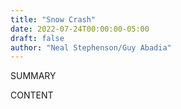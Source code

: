 ```yaml
---
title: "Snow Crash"
date: 2022-07-24T00:00:00-05:00
draft: false
author: "Neal Stephenson/Guy Abadia"
---
```


SUMMARY

<!--more-->

CONTENT
